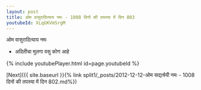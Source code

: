 ```yaml
---
layout: post
title: ओम वासुरादित्याय नमः - 1008 दिनों की तपस्या में दिन 803
youtubeId: XLqGKVmSrgM
---
```

 
 
 ओम वासुरादित्याय नमः  
 
 -  अदितीचा मुलगा वसु कोण आहे 
 
  
 
  
 
 
 
 
 
 


{% include youtubePlayer.html id=page.youtubeId %}
 
[Next]({{ site.baseurl }}{% link  split1/_posts/2012-12-12-ओम सद्यःर्षयी नमः - 1008 दिनों की तपस्या में दिन 802.md%})
 
